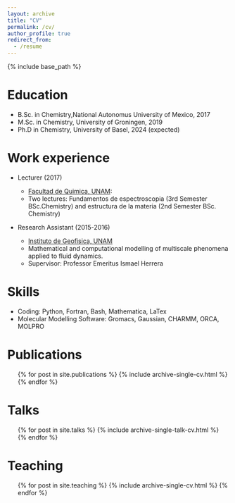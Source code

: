 ```yaml
---
layout: archive
title: "CV"
permalink: /cv/
author_profile: true
redirect_from:
  - /resume
---
```


{% include base_path %}

Education
======
* B.Sc. in Chemistry,National Autonomus University of Mexico, 2017
* M.Sc. in Chemistry, University of Groningen, 2019
* Ph.D in Chemistry, University of Basel, 2024 (expected)

Work experience
======
* Lecturer (2017)
  * [Facultad de Quimica, UNAM](https://quimica.unam.mx/): 
  * Two lectures: Fundamentos de espectroscopia (3rd Semester BSc.Chemistry)
    and estructura de la materia (2nd Semester BSc. Chemistry)

* Research Assistant (2015-2016)
  * [Instituto de Geofisica, UNAM](https://www.geofisica.unam.mx/)
  * Mathematical and computational modelling of multiscale phenomena applied to fluid dynamics.
  * Supervisor: Professor Emeritus Ismael Herrera
  
Skills
======
* Coding: Python, Fortran, Bash, Mathematica, LaTex
* Molecular Modelling Software: Gromacs, Gaussian, CHARMM, ORCA, MOLPRO

Publications
======
  <ul>{% for post in site.publications %}
    {% include archive-single-cv.html %}
  {% endfor %}</ul>
  
Talks
======
  <ul>{% for post in site.talks %}
    {% include archive-single-talk-cv.html %}
  {% endfor %}</ul>
  
Teaching
======
  <ul>{% for post in site.teaching %}
    {% include archive-single-cv.html %}
  {% endfor %}</ul>
  
